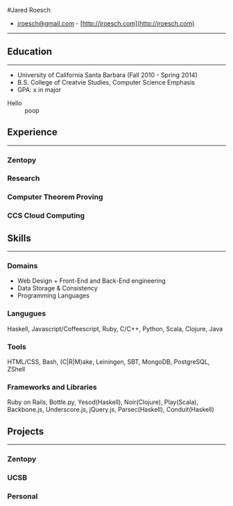 #Jared Roesch
- jroesch@gmail.com - [http://jroesch.com](http://jroesch.com) 

***

## Education
***
- University of California Santa Barbara (Fall 2010 - Spring 2014)
- B.S. College of Creatvie Studies, Computer Science Emphasis  
- GPA: x in major

<dl class="dl-horizontal">
	<dt>Hello</dt>
	<dd>poop</dd>
</dl>

## Experience
***
### Zentopy
### Research  
### Computer Theorem Proving
### CCS Cloud Computing

## Skills
***
### Domains
- Web Design + Front-End and Back-End engineering 
- Data Storage & Consistency 
- Programming Languages 

### Langugues 
Haskell, Javascript/Coffeescript, Ruby, C/C++, Python, Scala, Clojure, Java

### Tools
HTML/CSS, Bash, (C|R|M)ake, Leiningen, SBT, MongoDB, PostgreSQL, ZShell

### Frameworks and Libraries 
Ruby on Rails, Bottle.py, Yesod(Haskell), Noir(Clojure), Play(Scala), Backbone.js,
Underscore.js, jQuery.js, Parsec(Haskell), Conduit(Haskell)

## Projects
***
### Zentopy 

### UCSB 

### Personal 

